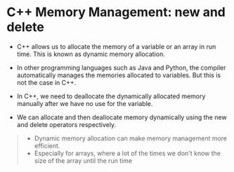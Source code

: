 # C++ Memory Management: new and delete

- C++ allows us to allocate the memory of a variable or an array in run time. This is known as dynamic memory allocation.

- In other programming languages such as Java and Python, the compiler automatically manages the memories allocated to variables. But this is not the case in C++.

- In C++, we need to deallocate the dynamically allocated memory manually after we have no use for the variable.

- We can allocate and then deallocate memory dynamically using the new and delete operators respectively.

> - Dynamic memory allocation can make memory management more efficient.
> - Especially for arrays, where a lot of the times we don't know the size of the array until
> the run time